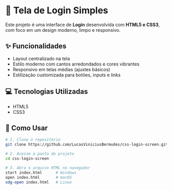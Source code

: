 # 🔐 Tela de Login Simples

Este projeto é uma interface de **Login** desenvolvida com **HTML5 e CSS3**, com foco em um design moderno, limpo e responsivo.

## ✨ Funcionalidades

- Layout centralizado na tela
- Estilo moderno com cantos arredondados e cores vibrantes
- Responsivo em telas médias (ajustes básicos)
- Estilização customizada para botões, inputs e links

## 💻 Tecnologias Utilizadas

- HTML5
- CSS3

## 🚀 Como Usar

```bash
# 1. Clone o repositório
git clone https://github.com/LucasViniciusBermudes/css-login-screen.git

# 2. Acesse a pasta do projeto
cd css-login-screen

# 3. Abra o arquivo HTML no navegador
start index.html      # Windows
open index.html       # macOS
xdg-open index.html   # Linux
